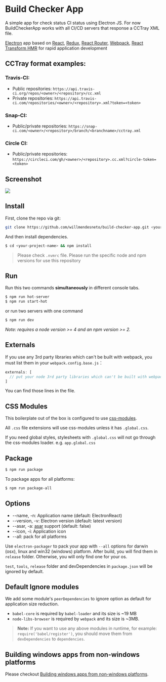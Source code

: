 # Build Checker App

A simple app for check status CI status using Electron JS. For now BuildCheckerApp works with all CI/CD servers that response a CCTray XML file.

[Electron](http://electron.atom.io/) app based on [React](https://facebook.github.io/react/), [Redux](https://github.com/reactjs/redux), [React Router](https://github.com/reactjs/react-router), [Webpack](http://webpack.github.io/docs/), [React Transform HMR](https://github.com/gaearon/react-transform-hmr) for rapid application development

## CCTray format examples:

### Travis-CI:

- Public repositories: `https://api.travis-ci.org/repos/<owner>/<repository>/cc.xml`
- Private repositories: `https://api.travis-ci.com/repositories/<owner>/<repository>.xml?token=<token>`

### Snap-CI:

- Public/private repositories: `https://snap-ci.com/<owner>/<repository>/branch/<branchname>/cctray.xml`

### Circle CI:

- Public/private repositories: `https://circleci.com/gh/<owner>/<repository>.cc.xml?circle-token=<token>`

## Screenshot

![](http://i.imgur.com/Yene0cP.gif?1)

## Install

First, clone the repo via git:

```bash
git clone https://github.com/willmendesneto/build-checker-app.git <your-project-name>
```

And then install dependencies.

```bash
$ cd <your-project-name> && npm install
```

> Please check `.nvmrc` file. Please run the specific node and npm versions for use this repository

## Run

Run this two commands __simultaneously__ in different console tabs.

```bash
$ npm run hot-server
$ npm run start-hot
```

or run two servers with one command

```bash
$ npm run dev
```

*Note: requires a node version >= 4 and an npm version >= 2.*


## Externals

If you use any 3rd party libraries which can't be built with webpack, you must list them in your `webpack.config.base.js`：

```javascript
externals: [
  // put your node 3rd party libraries which can't be built with webpack here (mysql, mongodb, and so on..)
]
```

You can find those lines in the file.


## CSS Modules

This boilerplate out of the box is configured to use [css-modules](https://github.com/css-modules/css-modules).

All `.css` file extensions will use css-modules unless it has `.global.css`.

If you need global styles, stylesheets with `.global.css` will not go through the
css-modules loader. e.g. `app.global.css`


## Package

```bash
$ npm run package
```

To package apps for all platforms:

```bash
$ npm run package-all
```

## Options

- --name, -n: Application name (default: ElectronReact)
- --version, -v: Electron version (default: latest version)
- --asar, -a: [asar](https://github.com/atom/asar) support (default: false)
- --icon, -i: Application icon
- --all: pack for all platforms

Use `electron-packager` to pack your app with `--all` options for darwin (osx), linux and win32 (windows) platform. After build, you will find them in `release` folder. Otherwise, you will only find one for your os.

`test`, `tools`, `release` folder and devDependencies in `package.json` will be ignored by default.

## Default Ignore modules

We add some module's `peerDependencies` to ignore option as default for application size reduction.

- `babel-core` is required by `babel-loader` and its size is ~19 MB
- `node-libs-browser` is required by `webpack` and its size is ~3MB.

> **Note:** If you want to use any above modules in runtime, for example: `require('babel/register')`, you should move them from `devDependencies` to `dependencies`.

## Building windows apps from non-windows platforms

Please checkout [Building windows apps from non-windows platforms](https://github.com/maxogden/electron-packager#building-windows-apps-from-non-windows-platforms).
